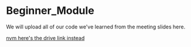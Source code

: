 # Beginner_Module
We will upload all of our code we've learned from the meeting slides here.

[nvm here's the drive link instead](https://drive.google.com/drive/u/1/folders/1FAtuZ7RZILaqu1Wly1G4TbwuNGVNLGVT)
